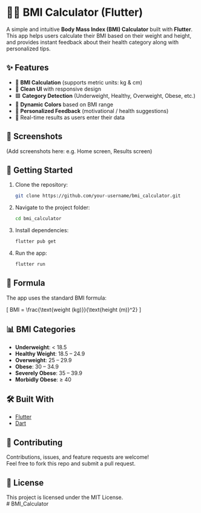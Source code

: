 # 🏋️‍♂️ BMI Calculator (Flutter)

A simple and intuitive **Body Mass Index (BMI) Calculator** built with **Flutter**.  
This app helps users calculate their BMI based on their weight and height, and provides instant feedback about their health category along with personalized tips.  

## ✨ Features
- 📏 **BMI Calculation** (supports metric units: kg & cm)  
- 🎨 **Clean UI** with responsive design  
- 🟩 **Category Detection** (Underweight, Healthy, Overweight, Obese, etc.)  
- 🌈 **Dynamic Colors** based on BMI range  
- 💬 **Personalized Feedback** (motivational / health suggestions)  
- 🔄 Real-time results as users enter their data  

## 📸 Screenshots
(Add screenshots here: e.g. Home screen, Results screen)

## 🚀 Getting Started
1. Clone the repository:
   ```bash
   git clone https://github.com/your-username/bmi_calculator.git
   ```
2. Navigate to the project folder:
   ```bash
   cd bmi_calculator
   ```
3. Install dependencies:
   ```bash
   flutter pub get
   ```
4. Run the app:
   ```bash
   flutter run
   ```

## 🧮 Formula
The app uses the standard BMI formula:  

\[
BMI = \frac{\text{weight (kg)}}{\text{height (m)}^2}
\]

## 📊 BMI Categories
- **Underweight**: < 18.5  
- **Healthy Weight**: 18.5 – 24.9  
- **Overweight**: 25 – 29.9  
- **Obese**: 30 – 34.9  
- **Severely Obese**: 35 – 39.9  
- **Morbidly Obese**: ≥ 40  

## 🛠️ Built With
- [Flutter](https://flutter.dev/)  
- [Dart](https://dart.dev/)  

## 🤝 Contributing
Contributions, issues, and feature requests are welcome!  
Feel free to fork this repo and submit a pull request.  

## 📜 License
This project is licensed under the MIT License.  
#   B M I _ C a l c u l a t o r 
 
 